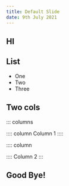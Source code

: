 ```yaml
---
title: Default Slide
date: 9th July 2021
---
```


## HI

## List

* One
* Two
* Three

## Two cols

::: columns

:::: column
Column 1
::::

:::: column

::::
Column 2
:::

## Good Bye!
